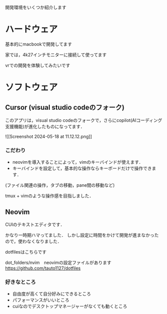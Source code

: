 開発環境をいくつか紹介します

# ハードウェア
基本的にmacbookで開発してます

家では，4k27インチモニターに接続して使ってます

vrでの開発を体験してみたいです
# ソフトウェア
## Cursor (visual studio codeのフォーク)
このアプリは，visual studio codeのフォークで，さらにcopilot(AIコーディング支援機能)が進化したものになってます．

![[Screenshot 2024-05-18 at 11.12.12.png]]

### こだわり
- neovimを導入することによって，vimのキーバインドが使えます．
- キーバインドを設定して，基本的な操作ならキーボードだけで操作できます．

(ファイル関連の操作，タブの移動，pane間の移動など)

tmux + vimのような操作感を目指しました．

## Neovim
CUIのテキストエディタです．

かなり一時期ハマってました．
しかし設定に時間をかけて開発が進まなかったので，使わなくなりました．

dotfilesはこちらです　

dot_folders/nvim　neovimの設定ファイルがあります
https://github.com/tauto1127/dotfiles

### 好きなところ
- 自由度が高くて自分好みにできるところ
- パフォーマンスがいいところ
- cuiなのでデスクトップマネージャーがなくても動くところ